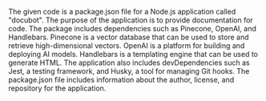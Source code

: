 The given code is a package.json file for a Node.js application called "docubot". The purpose of the application is to provide documentation for code. The package includes dependencies such as Pinecone, OpenAI, and Handlebars. Pinecone is a vector database that can be used to store and retrieve high-dimensional vectors. OpenAI is a platform for building and deploying AI models. Handlebars is a templating engine that can be used to generate HTML. The application also includes devDependencies such as Jest, a testing framework, and Husky, a tool for managing Git hooks. The package.json file includes information about the author, license, and repository for the application.